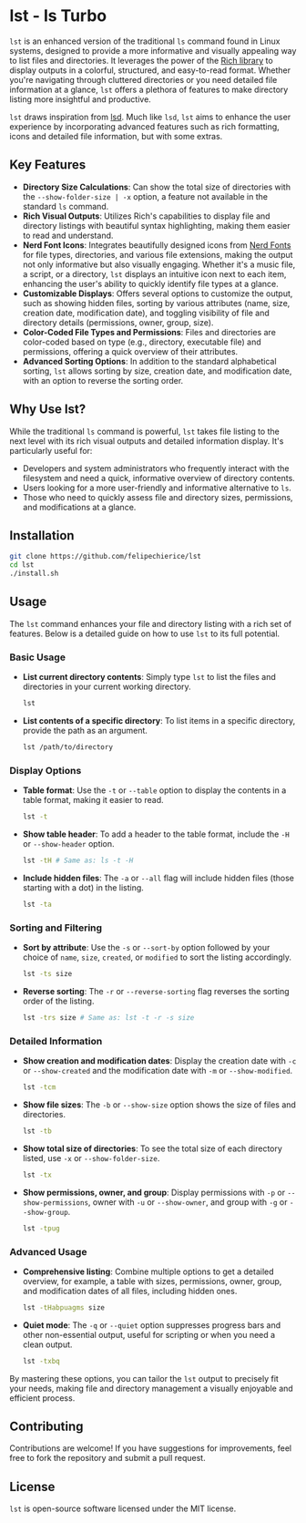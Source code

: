 # lst - ls Turbo

`lst` is an enhanced version of the traditional `ls` command found in Linux systems, designed to provide a more informative and visually appealing way to list files and directories. It leverages the power of the [Rich library](https://github.com/willmcgugan/rich) to display outputs in a colorful, structured, and easy-to-read format. Whether you're navigating through cluttered directories or you need detailed file information at a glance, `lst` offers a plethora of features to make directory listing more insightful and productive.

`lst` draws inspiration from [lsd](https://github.com/lsd-rs/lsd). Much like `lsd`, `lst` aims to enhance the user experience by incorporating advanced features such as rich formatting, icons and detailed file information, but with some extras.

## Key Features

- **Directory Size Calculations**: Can show the total size of directories with the `--show-folder-size | -x` option, a feature not available in the standard `ls` command.
- **Rich Visual Outputs**: Utilizes Rich's capabilities to display file and directory listings with beautiful syntax highlighting, making them easier to read and understand.
- **Nerd Font Icons**: Integrates beautifully designed icons from [Nerd Fonts](https://www.nerdfonts.com/) for file types, directories, and various file extensions, making the output not only informative but also visually engaging. Whether it's a music file, a script, or a directory, `lst` displays an intuitive icon next to each item, enhancing the user's ability to quickly identify file types at a glance.
- **Customizable Displays**: Offers several options to customize the output, such as showing hidden files, sorting by various attributes (name, size, creation date, modification date), and toggling visibility of file and directory details (permissions, owner, group, size).
- **Color-Coded File Types and Permissions**: Files and directories are color-coded based on type (e.g., directory, executable file) and permissions, offering a quick overview of their attributes.
- **Advanced Sorting Options**: In addition to the standard alphabetical sorting, `lst` allows sorting by size, creation date, and modification date, with an option to reverse the sorting order.

## Why Use lst?

While the traditional `ls` command is powerful, `lst` takes file listing to the next level with its rich visual outputs and detailed information display. It's particularly useful for:

- Developers and system administrators who frequently interact with the filesystem and need a quick, informative overview of directory contents.
- Users looking for a more user-friendly and informative alternative to `ls`.
- Those who need to quickly assess file and directory sizes, permissions, and modifications at a glance.

## Installation

```bash
git clone https://github.com/felipechierice/lst
cd lst
./install.sh
```

## Usage

The `lst` command enhances your file and directory listing with a rich set of features. Below is a detailed guide on how to use `lst` to its full potential.

### Basic Usage

- **List current directory contents**: Simply type `lst` to list the files and directories in your current working directory.
  
  ```bash
  lst
  ```

- **List contents of a specific directory**: To list items in a specific directory, provide the path as an argument.
  
  ```bash
  lst /path/to/directory
  ```

### Display Options

- **Table format**: Use the `-t` or `--table` option to display the contents in a table format, making it easier to read.
  
  ```bash
  lst -t
  ```

- **Show table header**: To add a header to the table format, include the `-H` or `--show-header` option.
  
  ```bash
  lst -tH # Same as: ls -t -H
  ```

- **Include hidden files**: The `-a` or `--all` flag will include hidden files (those starting with a dot) in the listing.
  
  ```bash
  lst -ta
  ```

### Sorting and Filtering

- **Sort by attribute**: Use the `-s` or `--sort-by` option followed by your choice of `name`, `size`, `created`, or `modified` to sort the listing accordingly.
  
  ```bash
  lst -ts size
  ```

- **Reverse sorting**: The `-r` or `--reverse-sorting` flag reverses the sorting order of the listing.
  
  ```bash
  lst -trs size # Same as: lst -t -r -s size
  ```

### Detailed Information

- **Show creation and modification dates**: Display the creation date with `-c` or `--show-created` and the modification date with `-m` or `--show-modified`.
  
  ```bash
  lst -tcm
  ```

- **Show file sizes**: The `-b` or `--show-size` option shows the size of files and directories.
  
  ```bash
  lst -tb
  ```

- **Show total size of directories**: To see the total size of each directory listed, use `-x` or `--show-folder-size`.
  
  ```bash
  lst -tx
  ```

- **Show permissions, owner, and group**: Display permissions with `-p` or `--show-permissions`, owner with `-u` or `--show-owner`, and group with `-g` or `--show-group`.
  
  ```bash
  lst -tpug
  ```

### Advanced Usage

- **Comprehensive listing**: Combine multiple options to get a detailed overview, for example, a table with sizes, permissions, owner, group, and modification dates of all files, including hidden ones.
  
  ```bash
  lst -tHabpuagms size
  ```

- **Quiet mode**: The `-q` or `--quiet` option suppresses progress bars and other non-essential output, useful for scripting or when you need a clean output.
  
  ```bash
  lst -txbq
  ```

By mastering these options, you can tailor the `lst` output to precisely fit your needs, making file and directory management a visually enjoyable and efficient process.

## Contributing

Contributions are welcome! If you have suggestions for improvements, feel free to fork the repository and submit a pull request.

## License

`lst` is open-source software licensed under the MIT license.
